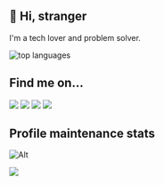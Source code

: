 

## 👋 Hi, stranger 

I'm a tech lover and problem solver.

![top languages](https://github-readme-stats.vercel.app/api/top-langs?username=ilesar&layout=compact&theme=apprentice&hide_border=true&hide=ASP,C%23,HTML,ShaderLab)



## Find me on...

[![](https://img.shields.io/badge/linkedin-262626.svg?style=for-the-badge&logo=linkedin&logoColor=white)](https://www.linkedin.com/in/ivanlesar/)
[![](https://img.shields.io/badge/Facebook-262626.svg?style=for-the-badge&logo=facebook&logoColor=white)](https://www.facebook.com/lesar.ivan)
[![](https://img.shields.io/badge/Blog-262626.svg?style=for-the-badge&logo=google-chrome&logoColor=white)](https://blog.lesar.me/)
[![](https://img.shields.io/badge/Web%20(wip)-262626.svg?style=for-the-badge&logo=google-chrome&logoColor=white)](https://ivan.lesar.me/)

## Profile maintenance stats

![Alt](https://repobeats.axiom.co/api/embed/5d050e5b3ed26e26d8286b3e7f56271c51b3ac68.svg "Repobeats analytics image")

![](https://hit.yhype.me/github/profile?user_id=7231818)
